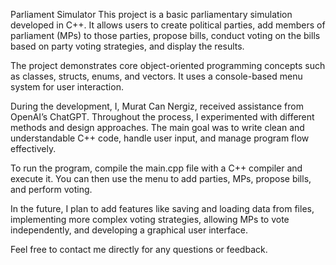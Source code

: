 Parliament Simulator
This project is a basic parliamentary simulation developed in C++. It allows users to create political parties, add members of parliament (MPs) to those parties, propose bills, conduct voting on the bills based on party voting strategies, and display the results.

The project demonstrates core object-oriented programming concepts such as classes, structs, enums, and vectors. It uses a console-based menu system for user interaction.

During the development, I, Murat Can Nergiz, received assistance from OpenAI’s ChatGPT. Throughout the process, I experimented with different methods and design approaches. The main goal was to write clean and understandable C++ code, handle user input, and manage program flow effectively.

To run the program, compile the main.cpp file with a C++ compiler and execute it. You can then use the menu to add parties, MPs, propose bills, and perform voting.

In the future, I plan to add features like saving and loading data from files, implementing more complex voting strategies, allowing MPs to vote independently, and developing a graphical user interface.


Feel free to contact me directly for any questions or feedback.
